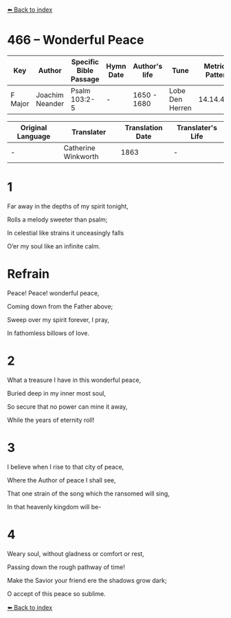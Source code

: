 [⬅️ Back to index](../README.md)

# 466 – Wonderful Peace

Key | Author   | Specific Bible Passage     |Hymn Date |Author's life |Tune |Metrical Pattern   |Composer/Source                                                                                        
-- | --------- | ---------------------------|----------|--------------|-----|-------------------|-------------   
F Major  | Joachim Neander      | Psalm 103:2-5 | -  | 1650 - 1680 | Lobe Den Herren | 14.14.4.7.8 | Chorale Book for England, 1863 

Original Language | Translater | Translation Date   | Translater's Life     
----------------- | --------- | --------------------|-------------   
\-  | Catherine Winkworth      | 1863 | -  | 1827 - 1878 



# 1

Far away in the depths of my spirit tonight,

Rolls a melody sweeter than psalm;

In celestial like strains it unceasingly falls

O’er my soul like an infinite calm.



# Refrain

Peace! Peace! wonderful peace,

Coming down from the Father above;

Sweep over my spirit forever, I pray,

In fathomless billows of love.



# 2

What a treasure I have in this wonderful peace,

Buried deep in my inner most soul,

So secure that no power can mine it away,

While the years of eternity roll!



# 3

I believe when I rise to that city of peace,

Where the Author of peace I shall see,

That one strain of the song which the ransomed will sing,

In that heavenly kingdom will be-



# 4

Weary soul, without gladness or comfort or rest,

Passing down the rough pathway of time!

Make the Savior your friend ere the shadows grow dark;

O accept of this peace so sublime.

[⬅️ Back to index](../README.md)
